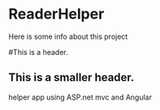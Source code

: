# ReaderHelper

Here is some info about this project

#This is a header.

## This is a smaller header.


helper app using ASP.net mvc and Angular
